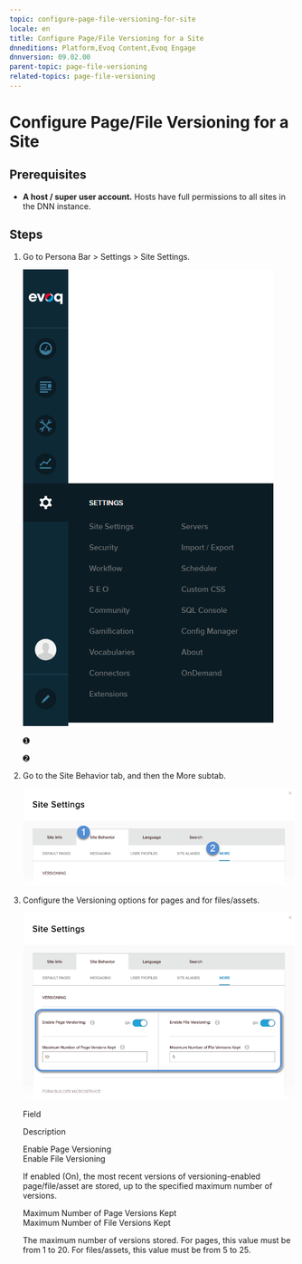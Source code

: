 ```yaml
---
topic: configure-page-file-versioning-for-site
locale: en
title: Configure Page/File Versioning for a Site
dnneditions: Platform,Evoq Content,Evoq Engage
dnnversion: 09.02.00
parent-topic: page-file-versioning
related-topics: page-file-versioning
---
```


# Configure Page/File Versioning for a Site

## Prerequisites

*   **A host / super user account.** Hosts have full permissions to all sites in the DNN instance.

## Steps

1.  Go to Persona Bar \> Settings \> Site Settings.
    
    ![Persona Bar > Settings > Site Settings](/images/scr-pbar-host-Settings-E91.png)
    
    ➊
    
    ➋
    
2.  Go to the Site Behavior tab, and then the More subtab.
    
    ![Site Behavior > More](/images/scr-pbtabs-host-Settings-SiteSettings-SiteBehavior-More-E90.png)
    
3.  Configure the Versioning options for pages and for files/assets.
    
      
    
    ![Site Settings > Site Behavior > More — Versioning](/images/scr-SiteSettings-SiteBehavior-More-Versioning.png)
    
      
    
    Field
    
    Description
    
    Enable Page Versioning  
    Enable File Versioning
    
    If enabled (On), the most recent versions of versioning-enabled page/file/asset are stored, up to the specified maximum number of versions.
    
    Maximum Number of Page Versions Kept  
    Maximum Number of File Versions Kept
    
    The maximum number of versions stored. For pages, this value must be from 1 to 20. For files/assets, this value must be from 5 to 25.